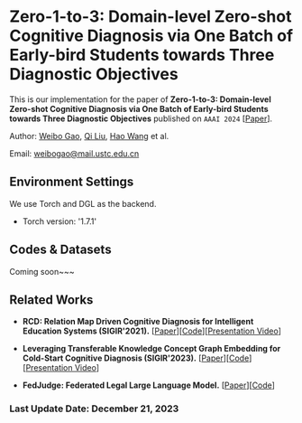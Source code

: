# Zero-1-to-3: Domain-level Zero-shot Cognitive Diagnosis via One Batch of Early-bird Students towards Three Diagnostic Objectives

This is our implementation for the paper of **Zero-1-to-3: Domain-level Zero-shot Cognitive Diagnosis via One Batch of Early-bird Students towards Three Diagnostic Objectives** published on `AAAI 2024` [[Paper](https://arxiv.org/abs/2312.13434)]. 

Author: [Weibo Gao](https://scholar.google.com/citations?user=k19RS74AAAAJ&hl=zh-CN), [Qi Liu](http://staff.ustc.edu.cn/~qiliuql), [Hao Wang](http://staff.ustc.edu.cn/~wanghao3) et al.

Email: weibogao@mail.ustc.edu.cn

## Environment Settings
We use Torch and DGL as the backend. 
- Torch version:  '1.7.1'

## Codes & Datasets
Coming soon~~~

## Related Works
- **RCD: Relation Map Driven Cognitive Diagnosis for Intelligent Education Systems (SIGIR'2021).** [[Paper](https://dl.acm.org/doi/abs/10.1145/3404835.3462932)][[Code](https://github.com/bigdata-ustc/RCD/)][[Presentation Video](https://dl.acm.org/action/downloadSupplement?doi=10.1145%2F3404835.3462932&file=RCD.mp4)]

- **Leveraging Transferable Knowledge Concept Graph Embedding for Cold-Start Cognitive Diagnosis (SIGIR'2023).** [[Paper](https://dl.acm.org/doi/10.1145/3539618.3591774)][[Code](https://github.com/WebGao/TechCD)][[Presentation Video](https://dl.acm.org/action/downloadSupplement?doi=10.1145%2F3539618.3591774&file=SIGIR23-fp1870.mp4)]

- **FedJudge: Federated Legal Large Language Model.** [[Paper](https://arxiv.org/abs/2309.08173)][[Code](https://github.com/yuelinan/FedJudge)]

### Last Update Date: December 21, 2023
